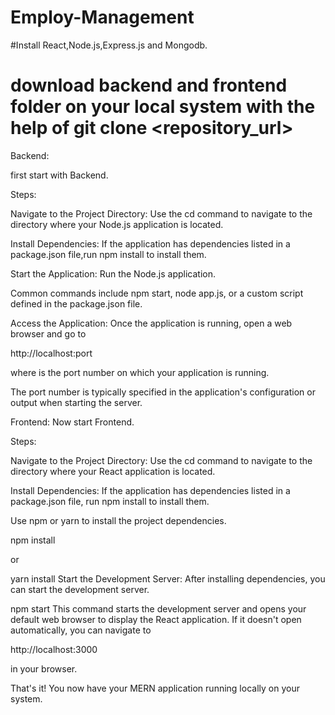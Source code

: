 # Employ-Management
#Install React,Node.js,Express.js and Mongodb.

# download backend and frontend folder on your local system with the help of  git clone <repository_url>

Backend:

first start with Backend.

Steps:

Navigate to the Project Directory: Use the cd command to navigate to the directory where your Node.js application is located.

Install Dependencies: If the application has dependencies listed in a package.json file,run npm install to install them.

Start the Application: Run the Node.js application.

Common commands include npm start, node app.js, or a custom script defined in the package.json file.

Access the Application: Once the application is running, open a web browser and go to

http://localhost:port

where is the port number on which your application is running.

The port number is typically specified in the application's configuration or output when starting the server.

Frontend: Now start Frontend.

Steps:

Navigate to the Project Directory: Use the cd command to navigate to the directory where your React application is located.

Install Dependencies: If the application has dependencies listed in a package.json file, run npm install to install them.

Use npm or yarn to install the project dependencies.

 npm install

 or

 yarn install
Start the Development Server: After installing dependencies, you can start the development server.

npm start
This command starts the development server and opens your default web browser to display the React application. If it doesn't open automatically, you can
navigate to

http://localhost:3000

in your browser.

That's it! You now have your MERN application running locally on your system.
   
